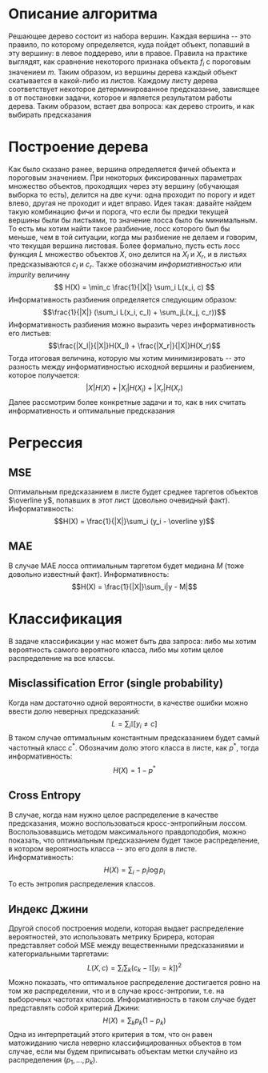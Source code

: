 # Описание алгоритма
Решающее дерево состоит из набора вершин. Каждая вершина -- это правило, по которому определяется, куда пойдет объект, попавший в эту вершину: в левое поддерево, или в правое. Правила на практике выглядят, как сравнение некоторого признака объекта $f_i$ с пороговым значением $m$. Таким образом, из вершины дерева каждый объект скатывается в какой-либо из листов. Каждому листу дерева соответствует некоторое детерминированное предсказание, зависящее в от постановки задачи, которое и является результатом работы дерева. Таким образом, встает два вопроса: как дерево строить, и как выбирать предсказания
# Построение дерева
Как было сказано ранее, вершина определяется фичей объекта и пороговым значением. При некоторых фиксированных параметрах множество объектов, проходящих через эту вершину (обучающая выборка то есть), делится на две кучи: одна проходит по порогу и идет влево, другая не проходит и идет вправо. Идея такая: давайте найдем такую комбинацию фичи и порога, что если бы предки текущей вершины были бы листьями, то значение лосса было бы минимальным. То есть мы хотим найти такое разбиение, лосс которого был бы меньше, чем в той ситуации, когда мы разбиение не делаем и говорим, что текущая вершина листовая. Более формально, пусть есть лосс функция $L$ множество объектов $X$, оно делится на $X_l$ и $X_r$, и в листьях предсказываются $c_l$ и $c_r$. Также обозначим *информативностью* или *impurity* величину
$$
H(X) = \min_c \frac{1}{|X|} \sum_i L(x_i, c)
$$
Информативность разбиения определяется следующим образом:
$$\frac{1}{|X|} (\sum_i L(x_i, c_l) + \sum_jL(x_j, c_r))$$
Информативность разбиения можно выразить через информативность его листьев:
$$\frac{|X_l|}{|X|}H(X_l) + \frac{|X_r|}{|X|}H(X_r)$$
Тогда итоговая величина, которую мы хотим минимизировать -- это разность между информативностью исходной вершины и разбиением, которое получается:
$$
|X| H(X) + |X_l| H(X_l) + |X_r| H(X_r)
$$
Далее рассмотрим более конкретные задачи и то, как в них считать информативность и оптимальные предсказания
# Регрессия
## MSE
Оптимальным предсказанием в листе будет среднее таргетов объектов $\overline y$, попавших в этот лист (довольно очевидный факт).
Информативность:
$$H(X) = \frac{1}{|X|}\sum_i (y_i - \overline y)$$
## MAE
В случае MAE лосса оптимальным таргетом будет медиана $M$ (тоже довольно известный факт).
Информативность:
$$H(X) = \frac{1}{|X|}\sum_i|y - M|$$
# Классификация
В задаче классификации у нас может быть два запроса: либо мы хотим вероятность самого вероятного класса, либо мы хотим целое распределение на все классы.
## Misclassification Error (single probability)
Когда нам достаточно одной вероятности, в качестве ошибки можно ввести долю неверных предсказаний:
$$L = \sum_i\mathbb{I}[y_i \ne c]$$
В таком случае оптимальным константным предсказанием будет самый частотный класс $c^*$. Обозначим долю этого класса в листе, как $p^*$, тогда информативность:
$$
H(X) = 1 - p^*
$$
## Cross Entropy
В случае, когда нам нужно целое распределение в качестве предсказания, можно воспользоваться кросс-энтропийным лоссом.
Воспользовавшись методом максимального правдоподобия, можно показать, что оптимальным предсказанием будет такое распределение, в котором вероятность класса -- это его доля в листе.
Информативность:
$$H(X) = \sum_i - p_i\log p_i$$
То есть энтропия распределения классов.
## Индекс Джини
Другой способ построения модели, которая выдает распределение вероятностей, это использовать метрику Брирера, которая представляет собой MSE между вещественными предсказаниями и категориальными таргетами:
$$
L(X, c) = \sum_i \sum_k (c_k - \mathbb{I}[y_i=k])^2
$$
Можно показать, что оптимальное распределение достигается ровно на том же распределении, что и в случае кросс-энтропии, т.е. на выборочных частотах классов.
Информативность в таком случае будет представлять собой критерий Джини:
$$
H(X) = \sum_k p_k (1-p_k)
$$
Одна из интерпретаций этого критерия в том, что он равен матожиданию числа неверно классифицированных объектов в том случае, если мы будем приписывать объектам метки случайно из распределения $(p_1, ..., p_k)$.
